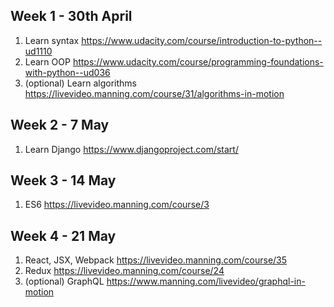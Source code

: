 ## Week 1 - 30th April
1. Learn syntax https://www.udacity.com/course/introduction-to-python--ud1110
2. Learn OOP https://www.udacity.com/course/programming-foundations-with-python--ud036
3. (optional) Learn algorithms https://livevideo.manning.com/course/31/algorithms-in-motion

## Week 2 - 7 May
1. Learn Django https://www.djangoproject.com/start/

## Week 3 - 14 May
1. ES6 https://livevideo.manning.com/course/3

## Week 4 - 21 May
1. React, JSX, Webpack https://livevideo.manning.com/course/35
2. Redux https://livevideo.manning.com/course/24
3. (optional) GraphQL https://www.manning.com/livevideo/graphql-in-motion
